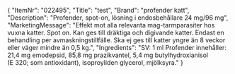 {
  "ItemNr": "022495",
  "Title": "test",
  "Brand": "profender katt",
  "Description": "Profender, spot-on, lösning i endosbehållare 24 mg/96 mg",
  "MarketingMessage": "Effekt mot alla relevanta mag-tarmparasiter hos vuxna katter. Spot on. Kan ges till dräktiga och digivande katter. Endast en behandling per avmaskningstillfälle. Ska ej ges till katter yngre än 8 veckor eller väger mindre än 0,5 kg.",
  "Ingredients": "SV: 1 ml Profender innehåller: 21,4 mg emodepsid, 85,8 mg prazi­kvantel, 5,4 mg butylhydroxianisol (E 320; som antioxidant), isoproyliden glycerol, mjölksyra."
}